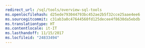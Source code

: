 ```yaml
---
redirect_url: /sql/tools/overview-sql-tools
ms.openlocfilehash: d25ede793044793bc452ae2b5f32cce25aae4ee6
ms.sourcegitcommit: c31ab3a0c47644560fd125decee4f8630da5ebdb
ms.translationtype: HT
ms.contentlocale: it-IT
ms.lasthandoff: 11/15/2017
ms.locfileid: "24833494"
---
```


